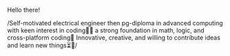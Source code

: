 Hello there!

/Self-motivated electrical engineer then pg-diploma in advanced computing with 
keen interest in coding✌🏼 a strong foundation in math,
logic, and cross-platform coding🎯 Innovative, creative, 
and willing to contribute ideas and learn new things⏳📌/

                 



